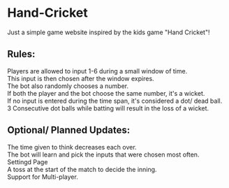 # Hand-Cricket
Just a simple game website inspired by the kids game "Hand Cricket"!  

## Rules:  
Players are allowed to input 1-6 during a small window of time.  
This input is then chosen after the window expires.  
The bot also randomly chooses a number.  
If both the player and the bot choose the same number, it's a wicket.  
If no input is entered during the time span, it's considered a dot/ dead ball.   
3 Consecutive dot balls while batting will result in the loss of a wicket.  

## Optional/ Planned Updates:  
The time given to think decreases each over.  
The bot will learn and pick the inputs that were chosen most often.  
Settingd Page  
A toss at the start of the match to decide the inning.  
Support for Multi-player.  
